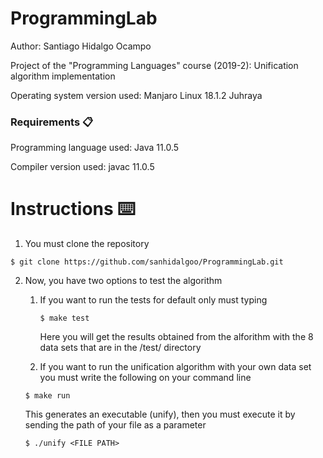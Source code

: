 # ProgrammingLab
Author: Santiago Hidalgo Ocampo

Project of the "Programming Languages" course (2019-2): Unification algorithm implementation

Operating system version used: Manjaro Linux 18.1.2 Juhraya

### Requirements 📋

Programming language used: Java 11.0.5

Compiler version used: javac 11.0.5

# Instructions ⌨️

1. You must clone the repository

```
$ git clone https://github.com/sanhidalgoo/ProgrammingLab.git
```

2. Now, you have two options to test the algorithm
  
   1. If you want to run the tests for default only must typing
    
      ```
      $ make test
      ```
      Here you will get the results obtained from the alforithm with the 8 data sets that are in the /test/ directory
    
    2. If you want to run the unification algorithm with your own data set you must write the following on your command line 

      ```
      $ make run
      ```
      This generates an executable (unify), then you must execute it by sending the path of your file as a parameter
      
      ```
      $ ./unify <FILE PATH>
      ```
     
